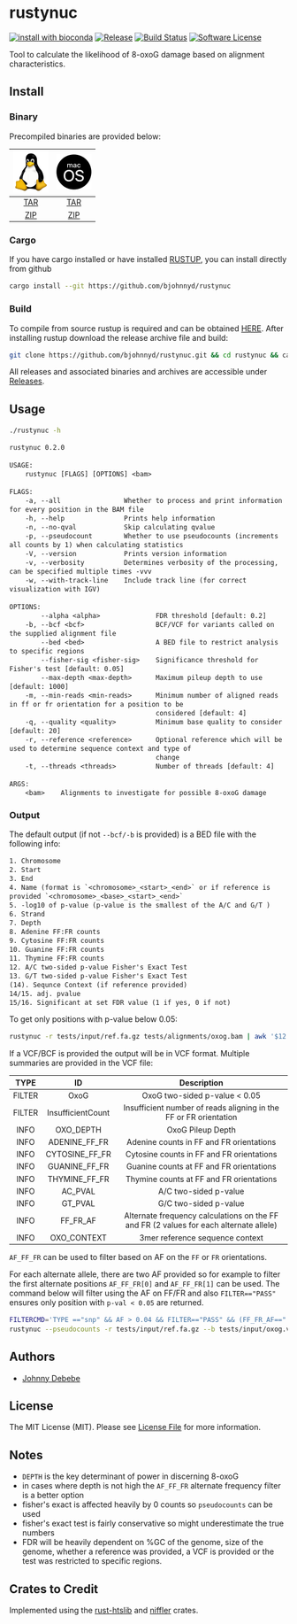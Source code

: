 # rustynuc

[![install with bioconda][ico-bioconda]][link-bioconda]
[![Release][ico-version]][link-version]
[![Build Status][ico-travis]][link-travis]
[![Software License][ico-license]](./LICENSE.md)


Tool to calculate the likelihood of 8-oxoG damage based on alignment characteristics.

## Install

### Binary

Precompiled binaries are provided below:

| ![picture](static/64px-Tux.png) | ![picture](static/64px-MacOS_logo.png)  |
| :-----------------------------: | :-------------------------------------: |
| [TAR][linux-tar] | [TAR][osx-tar]  |
| [ZIP][linux-zip] | [ZIP][osx-zip]  |

### Cargo 

If you have cargo installed or have installed [RUSTUP](https://rustup.rs/), you can install directly from github
``` bash
cargo install --git https://github.com/bjohnnyd/rustynuc
```

### Build 

To compile from source rustup is required and can be obtained [HERE](https://rustup.rs/).  After installing rustup download the release archive file and build:

```bash
git clone https://github.com/bjohnnyd/rustynuc.git && cd rustynuc && cargo build --release 
```

All releases and associated binaries and archives are accessible under [Releases](https://github.com/bjohnnyd/rustynuc/releases).

## Usage

``` bash
./rustynuc -h
```

```
rustynuc 0.2.0

USAGE:
    rustynuc [FLAGS] [OPTIONS] <bam>

FLAGS:
    -a, --all                Whether to process and print information for every position in the BAM file
    -h, --help               Prints help information
    -n, --no-qval            Skip calculating qvalue
    -p, --pseudocount        Whether to use pseudocounts (increments all counts by 1) when calculating statistics
    -V, --version            Prints version information
    -v, --verbosity          Determines verbosity of the processing, can be specified multiple times -vvv
    -w, --with-track-line    Include track line (for correct visualization with IGV)

OPTIONS:
        --alpha <alpha>              FDR threshold [default: 0.2]
    -b, --bcf <bcf>                  BCF/VCF for variants called on the supplied alignment file
        --bed <bed>                  A BED file to restrict analysis to specific regions
        --fisher-sig <fisher-sig>    Significance threshold for Fisher's test [default: 0.05]
        --max-depth <max-depth>      Maximum pileup depth to use [default: 1000]
    -m, --min-reads <min-reads>      Minimum number of aligned reads in ff or fr orientation for a position to be
                                     considered [default: 4]
    -q, --quality <quality>          Minimum base quality to consider [default: 20]
    -r, --reference <reference>      Optional reference which will be used to determine sequence context and type of
                                     change
    -t, --threads <threads>          Number of threads [default: 4]

ARGS:
    <bam>    Alignments to investigate for possible 8-oxoG damage
```

### Output

The default output (if not `--bcf/-b` is provided) is a BED file with the following info:

```
1. Chromosome
2. Start
3. End
4. Name (format is `<chromosome>_<start>_<end>` or if reference is provided `<chromosome>_<base>_<start>_<end>`
5. -log10 of p-value (p-value is the smallest of the A/C and G/T )
6. Strand
7. Depth
8. Adenine FF:FR counts
9. Cytosine FF:FR counts
10. Guanine FF:FR counts
11. Thymine FF:FR counts
12. A/C two-sided p-value Fisher's Exact Test
13. G/T two-sided p-value Fisher's Exact Test
(14). Sequnce Context (if reference provided)
14/15. adj. pvalue 
15/16. Significant at set FDR value (1 if yes, 0 if not)
```

To get only positions with p-value below 0.05: 

```bash
rustynuc -r tests/input/ref.fa.gz tests/alignments/oxog.bam | awk '$12 < 0.05 || $13 < 0.05'  | gzip > sig.bed.gz
```

If a VCF/BCF is provided the output will be in VCF format.  Multiple summaries are provided in the VCF file:

| TYPE | ID | Description  |
| :-----------------------------: | :-----------------------------: | :-------------------------------------: |
| FILTER | OxoG   | OxoG two-sided p-value < 0.05 |
| FILTER | InsufficientCount   | Insufficient number of reads aligning in the FF or FR orientation |
| INFO | OXO_DEPTH   | OxoG Pileup Depth |
| INFO | ADENINE_FF_FR   | Adenine counts in FF and FR orientations |
| INFO | CYTOSINE_FF_FR   | Cytosine counts in FF and FR orientations |
| INFO | GUANINE_FF_FR   | Guanine counts at FF and FR orientations |
| INFO | THYMINE_FF_FR   | Thymine counts at FF and FR orientations |
| INFO | AC_PVAL   | A/C two-sided p-value |
| INFO | GT_PVAL   | G/C two-sided p-value |
| INFO | FF_FR_AF   | Alternate frequency calculations on the FF and FR (2 values for each alternate allele) |
| INFO | OXO_CONTEXT   | 3mer reference sequence context |

`AF_FF_FR` can be used to filter based on AF on the `FF` or `FR` orientations.  

For each alternate allele, there are two AF provided so for example to filter the first alternate positions `AF_FF_FR[0]` and `AF_FF_FR[1]` can be used.  The command below will filter using the AF on FF/FR and also `FILTER=="PASS"` ensures only position with `p-val < 0.05` are returned.

```bash
FILTERCMD='TYPE =="snp" && AF > 0.04 && FILTER=="PASS" && (FF_FR_AF=="." || (FF_FR_AF[0] >= 0.04 && FF_FR_AF[1] >= 0.04))'
rustynuc --pseudocounts -r tests/input/ref.fa.gz --b tests/input/oxog.vcf.gz tests/alignments/oxog.bam | bcftools filter -Oz -i "$FILTERCMD" > nonoxog.vcf.gz
```

## Authors

- [Johnny Debebe][link-author]

## License

The MIT License (MIT). Please see [License File](LICENSE.md) for more information.


## Notes

- `DEPTH` is the key determinant of power in discerning 8-oxoG
- in cases where depth is not high the `AF_FF_FR` alternate frequency filter is a better option
- fisher's exact is affected heavily by 0 counts so `pseudocounts` can be used
- fisher's exact test is fairly conservative so might underestimate the true numbers
- FDR will be heavily dependent on %GC of the genome, size of the genome, whether a reference was provided, a VCF is provided or the test was restricted to specific regions. 

##  Crates to Credit

Implemented using the [rust-htslib](https://github.com/rust-bio/rust-htslib) and [niffler](https://github.com/luizirber/niffler) crates.

[ico-version]: https://img.shields.io/github/v/release/bjohnnyd/rustynuc?include_prereleases&style=flat-square
[ico-license]: https://img.shields.io/github/license/bjohnnyd/rustynuc?color=purple&style=flat-square
[ico-travis]: https://img.shields.io/travis/com/bjohnnyd/rustynuc?style=flat-square
[ico-downloads]: https://img.shields.io/packagist/dt/:vendor/rustynuc.svg?style=flat-square
[ico-bioconda]: https://img.shields.io/badge/install%20with-bioconda-brightgreen.svg?style=flat

[link-version]: https://github.com/bjohnnyd/rustynuc/releases/latest
[link-travis]: https://travis-ci.com/bjohnnyd/rustynuc
[link-downloads]: https://packagist.org/packages/bjohnnyd/rustynuc
[link-author]: https://github.com/bjohnnyd
[link-bioconda]: http://bioconda.github.io/recipes/rustynuc/README.html

[linux-tar]: https://github.com/bjohnnyd/rustynuc/releases/latest/download/x86_64-unknown-linux-gnu.tar.gz
[linux-zip]: https://github.com/bjohnnyd/rustynuc/releases/latest/download/x86_64-unknown-linux-gnu.zip
[osx-tar]: https://github.com/bjohnnyd/rustynuc/releases/latest/download/x86_64-apple-darwin.tar.gz
[osx-zip]: https://github.com/bjohnnyd/rustynuc/releases/latest/download/x86_64-apple-darwin.zip
[windows-tar]: https://github.com/bjohnnyd/rustynuc/releases/latest/download/x86_64-pc-windows-gnu.tar.gz
[windows-zip]: https://github.com/bjohnnyd/rustynuc/releases/latest/download/x86_64-pc-windows-gnu.zip
